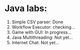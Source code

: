 # Java labs:
1) Simple CSV parser: Done     
2) Workflow Executor: checking...     
3) Game with GUI: In progress...    
4) Java Multithreading: Not yet...    
5) Internet Chat: Not yet...    
